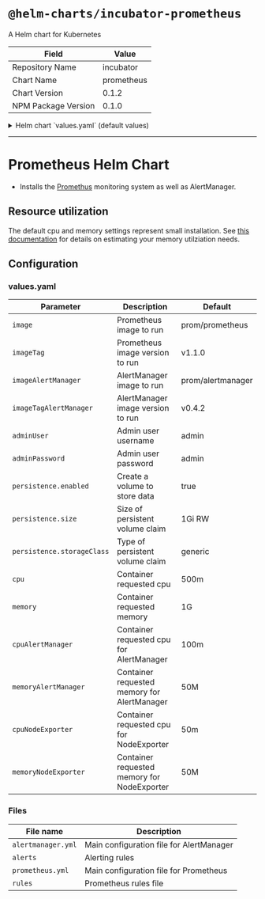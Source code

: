# `@helm-charts/incubator-prometheus`

A Helm chart for Kubernetes

| Field               | Value      |
| ------------------- | ---------- |
| Repository Name     | incubator  |
| Chart Name          | prometheus |
| Chart Version       | 0.1.2      |
| NPM Package Version | 0.1.0      |

<details>

<summary>Helm chart `values.yaml` (default values)</summary>

```yaml
image: prom/prometheus
imageTag: v1.1.0
imageAlertManager: prom/alertmanager
imageTagAlertManager: v0.4.2

# Persist data to a persitent volume
persistence:
  enabled: true
  storageClass: generic
  size: 8Gi
```

</details>

---

# Prometheus Helm Chart

- Installs the [Promethus](https://prometheus.io/docs/introduction/overview/) monitoring system as well as AlertManager.

## Resource utilization

The default cpu and memory settings represent small installation. See [this documentation](https://prometheus.io/docs/operating/storage/#memory-usage) for details on estimating your memory utilziation needs.

## Configuration

### values.yaml

| Parameter                  | Description                                 | Default           |
| -------------------------- | ------------------------------------------- | ----------------- |
| `image`                    | Prometheus image to run                     | prom/prometheus   |
| `imageTag`                 | Prometheus image version to run             | v1.1.0            |
| `imageAlertManager`        | AlertManager image to run                   | prom/alertmanager |
| `imageTagAlertManager`     | AlertManager image version to run           | v0.4.2            |
| `adminUser`                | Admin user username                         | admin             |
| `adminPassword`            | Admin user password                         | admin             |
| `persistence.enabled`      | Create a volume to store data               | true              |
| `persistence.size`         | Size of persistent volume claim             | 1Gi RW            |
| `persistence.storageClass` | Type of persistent volume claim             | generic           |
| `cpu`                      | Container requested cpu                     | 500m              |
| `memory`                   | Container requested memory                  | 1G                |
| `cpuAlertManager`          | Container requested cpu for AlertManager    | 100m              |
| `memoryAlertManager`       | Container requested memory for AlertManager | 50M               |
| `cpuNodeExporter`          | Container requested cpu for NodeExporter    | 50m               |
| `memoryNodeExporter`       | Container requested memory for NodeExporter | 50M               |

### Files

| File name          | Description                              |
| ------------------ | ---------------------------------------- |
| `alertmanager.yml` | Main configuration file for AlertManager |
| `alerts`           | Alerting rules                           |
| `prometheus.yml`   | Main configuration file for Prometheus   |
| `rules`            | Prometheus rules file                    |
